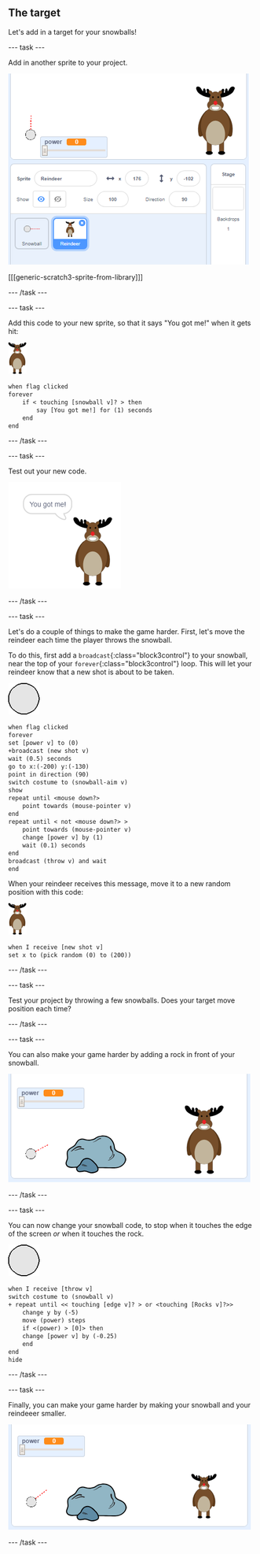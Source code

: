 ## The target

Let's add in a target for your snowballs!

--- task ---

Add in another sprite to your project.

![a target sprite on the stage](images/snow-deer.png)

[[[generic-scratch3-sprite-from-library]]]

--- /task ---

--- task ---

Add this code to your new sprite, so that it says "You got me!" when it gets hit:

![target sprite](images/target-sprite.png)

```blocks3
when flag clicked
forever
    if < touching [snowball v]? > then
        say [You got me!] for (1) seconds
    end
end
```

--- /task ---

--- task ---

Test out your new code.

![target sprite saying you got me!](images/snow-hit.png)

--- /task ---

--- task ---

Let's do a couple of things to make the game harder. First, let's move the reindeer each time the player throws the snowball.

To do this, first add a `broadcast`{:class="block3control"} to your snowball, near the top of your `forever`{:class="block3control"} loop. This will let your reindeer know that a new shot is about to be taken.

![snowball sprite](images/snowball-sprite.png)

```blocks3
when flag clicked
forever
set [power v] to (0)
+broadcast (new shot v)
wait (0.5) seconds
go to x:(-200) y:(-130)
point in direction (90)
switch costume to (snowball-aim v)
show
repeat until <mouse down?>
    point towards (mouse-pointer v)
end
repeat until < not <mouse down?> >
    point towards (mouse-pointer v)
    change [power v] by (1)
    wait (0.1) seconds
end
broadcast (throw v) and wait
end
```

When your reindeer receives this message, move it to a new random position with this code:

![target sprite](images/target-sprite.png)

```blocks3
when I receive [new shot v]
set x to (pick random (0) to (200))
```

--- /task ---

--- task ---

Test your project by throwing a few snowballs. Does your target move position each time?

--- /task ---

--- task ---

You can also make your game harder by adding a rock in front of your snowball.

![rock sprite on the stage](images/snow-rock.png)

--- /task ---

--- task ---

You can now change your snowball code, to stop when it touches the edge of the screen _or_ when it touches the rock.

![snowball sprite](images/snowball-sprite.png)

```blocks3
when I receive [throw v]
switch costume to (snowball v)
+ repeat until << touching [edge v]? > or <touching [Rocks v]?>>
    change y by (-5)
    move (power) steps
    if <(power) > [0]> then
    change [power v] by (-0.25)
    end
end
hide
```

--- /task ---

--- task ---

Finally, you can make your game harder by making your snowball and your reindeeer smaller.

![small snowball and target sprite](images/snow-small.png)

--- /task ---
